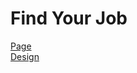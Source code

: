 <h1>Find Your Job</h1>

[Page](https://mikroffarad.github.io/workbench/own/layouts/findYourJob/) <br>
[Design](https://www.figma.com/file/nAsaQE6gK3EUMjSHqWNA53/FindYourJob) <br>
